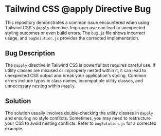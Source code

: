 # Tailwind CSS @apply Directive Bug

This repository demonstrates a common issue encountered when using Tailwind CSS's `@apply` directive.  Improper use can lead to unexpected styling outcomes or even build errors. The `bug.js` file shows incorrect usage, and `bugSolution.js` provides the corrected implementation. 

## Bug Description

The `@apply` directive in Tailwind CSS is powerful but requires careful use.  If utility classes are misused or improperly nested within it, it can lead to unexpected CSS output and break your application's styling.  Common errors include typos in class names, incompatible utility classes, and unnecessary nesting within `@apply`.

## Solution

The solution usually involves double-checking the utility classes in `@apply` and ensuring no style conflicts. Sometimes, you may need to restructure your CSS to avoid nesting conflicts. Refer to `bugSolution.js` for a corrected example.